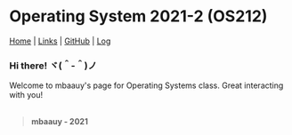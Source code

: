# Operating System 2021-2 (OS212)

[Home](.) | [Links](LINKS/) | [GitHub](https://github.com/mbaauy/os212/) | [Log](TXT/mylog.txt)

### Hi there! ヾ(＾-＾)ノ
Welcome to mbaauy's page for Operating Systems class. Great interacting with you!
<br>
<br>

> **mbaauy - 2021**
